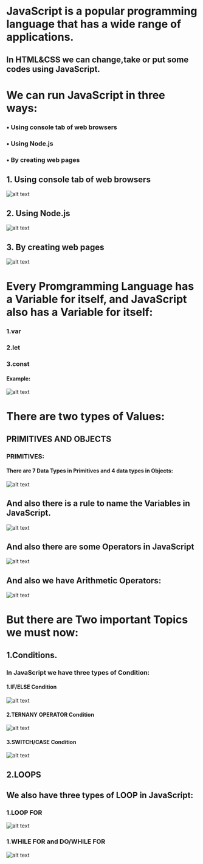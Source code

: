 # JavaScript is a popular programming language that has a wide range of applications.

## In HTML&CSS we can change,take or put some codes using JavaScript.


# We can run JavaScript in three ways:
### • Using console tab of web browsers
### • Using Node.js
### • By creating web pages

## 1. Using console tab of web browsers
![alt text](./Без%20названия.jpg)

## 2. Using Node.js
![alt text](./Без%20названия%20(1).jpg)

## 3. By creating web pages
![alt text](./Без%20названия.png)

# Every Promgramming Language has a Variable for itself, and JavaScript also has a Variable for itself:
### 1.var
### 2.let
### 3.const
#### Example:
![alt text](./Без%20названия%20(2).png)

# There are two types of Values:
## PRIMITIVES AND OBJECTS

### PRIMITIVES:
#### There are 7 Data Types in Primitives and 4 data types in Objects:
![alt text](./Без%20названия%20(3).png)


## And also there is a rule to name the Variables in JavaScript.
![alt text](./Без%20названия%20(4).png)

## And also there are some Operators in JavaScript
![alt text](./Без%20названия%20(2).jpg)

## And also we have Arithmetic Operators:
![alt text](./Без%20названия%20(5).png)

# But there are Two important Topics we must now:

## 1.Conditions.
### In JavaScript we have three types of Condition:
#### 1.IF/ELSE Condition
![alt text](./Без%20названия%20(6).png)

#### 2.TERNANY OPERATOR Condition
![alt text](./Без%20названия%20(7).png)

#### 3.SWITCH/CASE Condition
![alt text](./Без%20названия%20(8).png)

## 2.LOOPS
## We also have three types of LOOP in JavaScript:
### 1.LOOP FOR
![alt text](./Без%20названия%20(3).jpg)

### 1.WHILE FOR and DO/WHILE FOR
![alt text](./Без%20названия%20(9).png)
